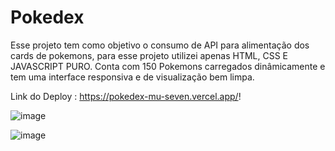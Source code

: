 # Pokedex

Esse projeto tem como objetivo o consumo de API para alimentação dos cards de pokemons, para esse projeto utilizei apenas HTML, CSS E JAVASCRIPT PURO.
Conta com 150 Pokemons carregados dinâmicamente e tem uma interface responsiva e de visualização bem limpa.

Link do Deploy : https://pokedex-mu-seven.vercel.app/!

![image](https://user-images.githubusercontent.com/101595139/164006961-ab8073ff-304f-4f2f-9618-8098782b54ab.png)


![image](https://user-images.githubusercontent.com/101595139/165306181-2da9e9b4-4849-4010-98d3-36fff699fe40.png)

